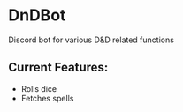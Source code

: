# DnDBot
Discord bot for various D&amp;D related functions

## Current Features:
 - Rolls dice
 - Fetches spells
